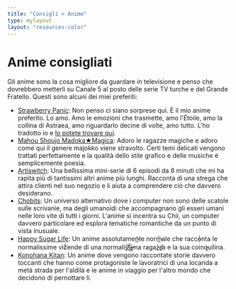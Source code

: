 ```yaml
---
title: "Consigli > Anime"
type: mylayout
layout: "resources-color"
---
```

# Anime consigliati
Gli anime sono la cosa migliore da guardare in televisione e penso che dovrebbero metterli su Canale 5 al posto delle serie TV turche e del Grande Fratello. Questi sono alcuni dei miei preferiti:

- [Strawberry Panic](https://myanimelist.net/anime/855/Strawberry_Panic): Non penso ci siano sorprese qui. È il mio anime preferito. Lo amo. Amo le emozioni che trasmette, amo l'Étoile, amo la collina di Astraea, amo riguardarlo decine di volte, amo tutto. L'ho tradotto io e [lo potete trovare qui](https://t.me/EricchiFansub/106).
- [Mahou Shoujo Madoka★Magica](https://myanimelist.net/anime/9756/Mahou_Shoujo_Madoka★Magica): Adoro le ragazze magiche e adoro come qui il genere majokko viene stravolto. Certi temi delicati vengono trattati perfettamente e la qualità dello stile grafico e delle musiche è semplicemente poesia.
- [Artiswitch](https://myanimelist.net/anime/49066/Artiswitch): Una bellissima mini-serie di 6 episodi da 8 minuti che mi ha rapita più di tantissimi altri anime più lunghi. Racconta di una strega che attira clienti nel suo negozio e li aiuta a comprendere ciò che davvero desiderano.
- [Chobits](https://myanimelist.net/anime/59/Chobits): Un universo alternativo dove i computer non sono delle scatole sulle scrivanie, ma degli umanoidi che accompagnano gli esseri umani nelle loro vite di tutti i giorni. L'anime si incentra su Chii, un computer davvero particolare ed esplora tematiche romantiche da un punto di vista inusuale.
- [Happy Sugar Life](https://myanimelist.net/anime/37517/Happy_Sugar_Life): Un anime assolutameń̴̪te norm̴̲͐ale che racco̵̠̒nta le normalissime vic̷͋ende di una normalis̸̭͠s̴̬̈́ì̶̳ma ragaz̵̢̍z̸̼͘a e la sua coinq̵uilina.
- [Konohana Kitan](https://myanimelist.net/anime/35241/Konohana_Kitan): Un anime dove vengono raccontate storie davvero toccanti che hanno come protagoniste le lavoratrici di una locanda a metà strada per l'aldilà e le anime in viaggio per l'altro mondo che decidono di pernottare lì.

